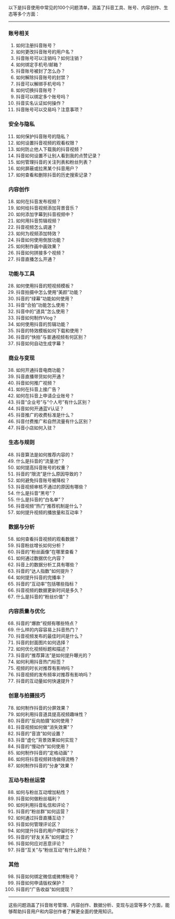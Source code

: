 以下是抖音使用中常见的100个问题清单，涵盖了抖音工具、账号、内容创作、生态等多个方面：

---

### 账号相关
1. 如何注册抖音账号？
2. 如何更改抖音账号的用户名？
3. 抖音账号可以注销吗？如何注销？
4. 如何绑定手机号/邮箱？
5. 抖音账号被封了怎么办？
6. 如何解除抖音账号的封禁？
7. 抖音可以解绑手机号吗？
8. 如何切换抖音账号？
9. 抖音可以绑定多个账号吗？
10. 抖音实名认证如何操作？
11. 抖音账号可以交易吗？注意事项？

### 安全与隐私
11. 如何保护抖音账号的隐私？
12. 如何设置抖音视频的观看权限？
13. 如何防止他人下载我的抖音视频？
14. 抖音如何设置不让别人看到我的点赞记录？
15. 如何管理抖音的关注列表和粉丝列表？
16. 如何屏蔽或拉黑某个抖音用户？
17. 如何查看和删除抖音的历史搜索记录？

### 内容创作
18. 如何在抖音发布视频？
19. 如何给抖音视频添加背景音乐？
20. 如何添加字幕到抖音视频中？
21. 如何用抖音剪辑视频？
22. 抖音视频怎么调速？
23. 如何为视频添加特效？
24. 抖音如何使用倒放功能？
25. 如何制作画中画效果？
26. 抖音如何拼接多个视频？
27. 抖音直播怎么开通？

### 功能与工具
28. 如何使用抖音的短视频模板？
29. 抖音拍摄中怎么使用“美颜”功能？
30. 抖音的“绿幕”功能如何使用？
31. 抖音“合拍”功能怎么使用？
32. 抖音中的“道具”怎么使用？
33. 抖音如何制作Vlog？
34. 如何使用抖音的剪辑功能？
35. 抖音的特效模板如何下载和使用？
36. 抖音的“快拍”与普通视频有何区别？
37. 抖音如何自动生成字幕？

### 商业与变现
38. 如何开通抖音电商功能？
39. 抖音直播带货如何开通？
40. 抖音如何推广视频？
41. 如何在抖音上接广告？
42. 如何在抖音上申请企业账号？
43. 抖音“企业号”与“个人号”有什么区别？
44. 抖音如何开通蓝V认证？
45. 抖音推广的收费标准是什么？
46. 抖音付费推广和自然流量有什么区别？
47. 抖音小店如何入驻？

### 生态与规则
48. 抖音算法是如何推荐内容的？
49. 什么是抖音的“流量池”？
50. 如何提高抖音账号的权重？
51. 抖音的“限流”是什么原因导致的？
52. 如何避免抖音账号被降权？
53. 抖音视频审核不通过的原因有哪些？
54. 什么是抖音“黑号”？
55. 什么是抖音的“白名单”？
56. 抖音视频“热门”推荐机制是什么？
57. 如何提升视频的播放量和互动率？

### 数据与分析
58. 如何查看抖音视频的观看数据？
59. 抖音粉丝增长如何分析？
60. 抖音的“粉丝画像”在哪里查看？
61. 如何通过数据优化内容？
62. 抖音上的数据分析工具有哪些？
63. 抖音的“达人指数”如何提升？
64. 如何提升抖音的完播率？
65. 抖音的“互动率”包括哪些指标？
66. 抖音视频的数据更新时间是多久？
67. 什么是抖音的“粉丝价值”？

### 内容质量与优化
68. 抖音的“爆款”视频有哪些特点？
69. 什么样的内容容易上抖音热门？
70. 抖音视频发布的最佳时间是什么？
71. 抖音的封面图片如何选择？
72. 如何优化视频标题和描述？
73. 抖音的“推荐算法”是如何提升曝光的？
74. 如何利用抖音热门标签？
75. 视频的时长对推荐有影响吗？
76. 抖音视频的发布频率对推荐有影响吗？
77. 抖音的互动量如何快速提升？

### 创意与拍摄技巧
78. 如何制作抖音的分屏效果？
79. 如何利用抖音道具提高视频趣味性？
80. 抖音的“反向拍摄”如何使用？
81. 抖音视频如何做“消失效果”？
82. 抖音的“音浪”如何设置？
83. 抖音“虚化”背景效果如何实现？
84. 抖音的“慢动作”如何使用？
85. 如何制作抖音的“定格动画”？
86. 如何将抖音视频转场做得流畅？
87. 如何制作抖音的“分身”效果？

### 互动与粉丝运营
88. 如何与粉丝互动增加粘性？
89. 抖音如何做粉丝福利？
90. 如何利用抖音私信和评论？
91. 抖音的“粉丝群”如何运营？
92. 如何通过抖音直播互动？
93. 抖音如何管理评论区？
94. 如何提升抖音的用户停留时长？
95. 抖音的“好友关系”如何建立？
96. 抖音如何应对恶意评论？
97. 抖音“互关”与“粉丝互动”有什么好处？

### 其他
98. 抖音如何绑定微信或微博账号？
99. 抖音如何申请版权保护？
100. 抖音的“广告收益”如何提现？

---

这些问题涵盖了抖音账号管理、内容创作、数据分析、变现与运营等多个方面，能够帮助抖音用户和内容创作者了解更全面的使用知识。
